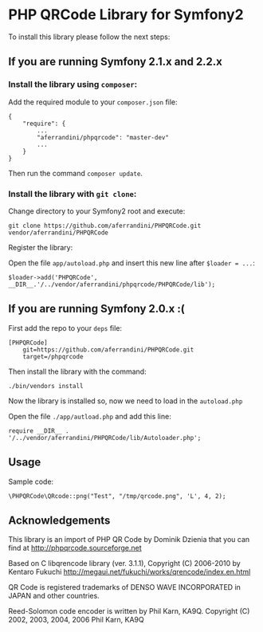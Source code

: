 # PHP QRCode Library for Symfony2

To install this library please follow the next steps:

## If you are running Symfony 2.1.x and 2.2.x

### Install the library using `composer`:

Add the required module to your `composer.json` file:

    {
        "require": {
            ...
            "aferrandini/phpqrcode": "master-dev"
            ...
        }
    }

Then run the command `composer update`.

### Install the library with `git clone`:

Change directory to your Symfony2 root and execute:

    git clone https://github.com/aferrandini/PHPQRCode.git vendor/aferrandini/PHPQRCode

Register the library:

Open the file `app/autoload.php` and insert this new line after `$loader = ...`:

    $loader->add('PHPQRCode', __DIR__.'/../vendor/aferrandini/phpqrcode/PHPQRCode/lib');

## If you are running Symfony 2.0.x :(

First add the repo to your `deps` file:

    [PHPQRCode]
        git=https://github.com/aferrandini/PHPQRCode.git
        target=/phpqrcode

Then install the library with the command:

    ./bin/vendors install

Now the library is installed so, now we need to load in the `autoload.php`

Open the file `./app/autload.php` and add this line:

    require __DIR__ . '/../vendor/aferrandini/PHPQRCode/lib/Autoloader.php';


## Usage

Sample code:

    \PHPQRCode\QRcode::png("Test", "/tmp/qrcode.png", 'L', 4, 2);


## Acknowledgements

This library is an import of PHP QR Code by Dominik Dzienia that you can find at http://phpqrcode.sourceforge.net

Based on C libqrencode library (ver. 3.1.1), Copyright (C) 2006-2010 by Kentaro Fukuchi
http://megaui.net/fukuchi/works/qrencode/index.en.html

QR Code is registered trademarks of DENSO WAVE INCORPORATED in JAPAN and other countries.

Reed-Solomon code encoder is written by Phil Karn, KA9Q. Copyright (C) 2002, 2003, 2004, 2006 Phil Karn, KA9Q
